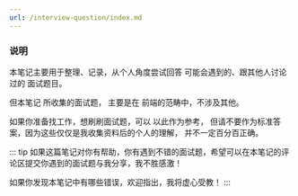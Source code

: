 ```yaml
---
url: /interview-question/index.md
---
```

### 说明

本笔记主要用于整理、记录，从个人角度尝试回答 可能会遇到的、跟其他人讨论过的 面试题目。

但本笔记 所收集的面试题， 主要是在 前端的范畴中，不涉及其他。

如果你准备找工作，想刷刷面试题，可以 以此作为参考，
但请不要作为标准答案，因为这些仅仅是我收集资料后的个人的理解，
并不一定百分百正确。

::: tip
如果这篇笔记对你有帮助，你有遇到不错的面试题，希望可以在本笔记的评论区提交你遇到的面试题与我分享，我不胜感激！

如果你发现本笔记中有哪些错误，欢迎指出，我将虚心受教！
:::
